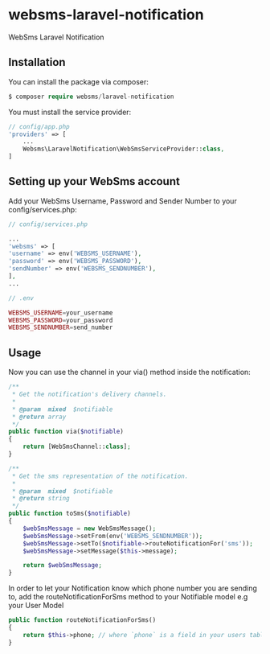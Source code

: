 # websms-laravel-notification
WebSms Laravel Notification


## Installation
You can install the package via composer:
```php
$ composer require websms/laravel-notification
```
You must install the service provider:

```php
// config/app.php
'providers' => [
    ...
    Websms\LaravelNotification\WebSmsServiceProvider::class,
]
```



## Setting up your WebSms account
Add your WebSms Username, Password and Sender Number to your config/services.php:


```php
// config/services.php

...
'websms' => [
'username' => env('WEBSMS_USERNAME'),
'password' => env('WEBSMS_PASSWORD'),
'sendNumber' => env('WEBSMS_SENDNUMBER'),
],
...
```


```php
// .env

WEBSMS_USERNAME=your_username
WEBSMS_PASSWORD=your_password
WEBSMS_SENDNUMBER=send_number
```


## Usage
Now you can use the channel in your via() method inside the notification:

```php
/**
 * Get the notification's delivery channels.
 *
 * @param  mixed  $notifiable
 * @return array
 */
public function via($notifiable)
{
    return [WebSmsChannel::class];
}

/**
 * Get the sms representation of the notification.
 *
 * @param  mixed  $notifiable
 * @return string
 */
public function toSms($notifiable)
{
    $webSmsMessage = new WebSmsMessage();
    $webSmsMessage->setFrom(env('WEBSMS_SENDNUMBER'));
    $webSmsMessage->setTo($notifiable->routeNotificationFor('sms'));
    $webSmsMessage->setMessage($this->message);

    return $webSmsMessage;
}
```
    
    
In order to let your Notification know which phone number you are sending to, add the routeNotificationForSms method to your Notifiable model e.g your User Model
```php
public function routeNotificationForSms()
{
    return $this->phone; // where `phone` is a field in your users table;
}
```
